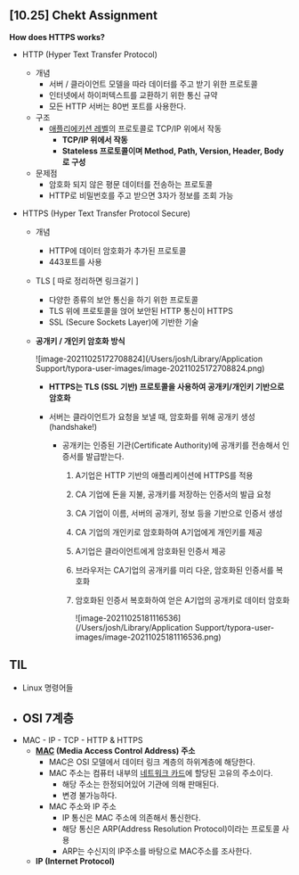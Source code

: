 ## [10.25] Chekt Assignment

**How does HTTPS works?**

- HTTP (Hyper Text Transfer Protocol)
  - 개념
    - 서버 / 클라이언트 모델을 따라 데이터를 주고 받기 위한 프로토콜
    - 인터넷에서 하이퍼텍스트를 교환하기 위한 통신 규약
    - 모든 HTTP 서버는 80번 포트를 사용한다.
  - 구조
    - [애플리에키션 레벨](https://www.ibm.com/docs/ko/aix/7.1?topic=protocols-internet-application-level)의 프로토콜로 TCP/IP 위에서 작동
      - **TCP/IP 위에서 작동**
      - **Stateless 프로토콜이며 Method, Path, Version, Header, Body로 구성**
  - 문제점
    - 암호화 되지 않은 평문 데이터를 전송하는 프로토콜
    - HTTP로 비밀번호를 주고 받으면 3자가 정보를 조회 가능



- HTTPS (Hyper Text Transfer Protocol Secure)

  - 개념

    - HTTP에 데이터 암호화가 추가된 프로토콜
    - 443포트를 사용

  - TLS [ 따로 정리하면 링크걸기 ]

    - 다양한 종류의 보안 통신을 하기 위한 프로토콜
    - TLS 위에 프로토콜을 얹어 보안된 HTTP 통신이 HTTPS
    - SSL (Secure Sockets Layer)에 기반한 기술

  - **공개키 / 개인키 암호화 방식**

    ![image-20211025172708824](/Users/josh/Library/Application Support/typora-user-images/image-20211025172708824.png)

    - **HTTPS는 TLS (SSL 기반) 프로토콜을 사용하여 공개키/개인키 기반으로 암호화**

    - 서버는 클라이언트가 요청을 보낼 때, 암호화를 위해 공개키 생성 (handshake!)

      - 공개키는 인증된 기관(Certificate Authority)에 공개키를 전송해서 인증서를 발급받는다.

        1. A기업은 HTTP 기반의 애플리케이션에 HTTPS를 적용

        2. CA 기업에 돈을 지불, 공개키를 저장하는 인증서의 발급 요청

        3. CA 기업이 이름, 서버의 공개키, 정보 등을 기반으로 인증서 생성

        4. CA 기업의 개인키로 암호화하여 A기업에게 개인키를 제공

        5. A기업은 클라이언트에게 암호화된 인증서 제공

        6. 브라우저는 CA기업의 공개키를 미리 다운, 암호화된 인증서를 복호화

        7. 암호화된 인증서 복호화하여 얻은 A기업의 공개키로 데이터 암호화 

           ![image-20211025181116536](/Users/josh/Library/Application Support/typora-user-images/image-20211025181116536.png)

## TIL

- Linux 명령어들
- **OSI 7계층**
  - 
- MAC - IP - TCP - HTTP & HTTPS
  - **[MAC](https://namu.wiki/w/MAC#s-6) (Media Access Control Address) 주소**
    - MAC은 OSI 모델에서 데이터 링크 계층의 하위계층에 해당한다.
    - MAC 주소는 컴퓨터 내부의 [네트워크 카드](https://namu.wiki/w/%EB%84%A4%ED%8A%B8%EC%9B%8C%ED%81%AC%20%EC%B9%B4%EB%93%9C)에 할당된 고유의 주소이다.
      - 해당 주소는 한정되어있어 기관에 의해 판매된다.
      - 변경 불가능하다.
    - MAC 주소와 IP 주소
      - IP 통신은 MAC 주소에 의존해서 통신한다.
      - 해당 통신은 ARP(Address Resolution Protocol)이라는 프로토콜 사용
      - ARP는 수신지의 IP주소를 바탕으로 MAC주소를 조사한다.
  - **IP (Internet Protocol)**

